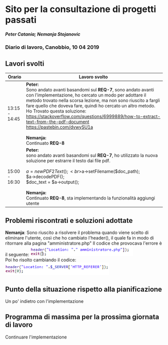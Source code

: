 # Sito per la consultazione di progetti passati  
##### Peter Catania; Nemanja Stojanovic
### Diario di lavoro, Canobbio, 10 04 2019

## Lavori svolti


|Orario        |Lavoro svolto                 |
|--------------|------------------------------|
| 13:15 - 14:45 | **Peter:**<br> Sono andato avanti basandomi sul **REQ-7**, sono andato avanti con l'implementazione, ho cercato un modo per adottare il metodo trovato nella scorsa lezione, ma non sono riuscito a fargli fare quello che doveva fare, quindi ho cercato un altro metodo.<br> Ho Trovato questa soluzione: <br> https://stackoverflow.com/questions/6999889/how-to-extract-text-from-the-pdf-document <br> https://pastebin.com/dvwySU1a <br><br>**Nemanja:**<br> Continuato **REQ-8**|
| 15:00 - 16:30 | **Peter:**<br> sono andato avanti basandomi sul **REQ-7**, ho utilizzato la nuova soluzione per estrarre il testo dai file pdf. <br><br> $a = new PDF2Text();<br>$a->setFilename($doc_path);<br> $a->decodePDF();<br> $doc_text = $a->output(); <br><br>**Nemanja:**<br> Continuato **REQ-8**, sta implementando la funzionalità aggiungi utente |


##  Problemi riscontrati e soluzioni adottate
**Nemanja**: Sono riuscito a risolvere il problema quando viene scelto di eliminare l'utente, così che ho cambiato l'header(), il quale fa in modo di ritornare alla pagina "amministratore.php"
Il codice che provocava l'errore è il seguente:
<img src="../../img/HeaderErrore.png"/><br>
Poi ho risolto cambiando il codice:
<img src="../../img/HeaderSenzaErrore.png"/>


##  Punto della situazione rispetto alla pianificazione
Un po' indietro con l'implementazione

## Programma di massima per la prossima giornata di lavoro
Continuare l'implementazione
